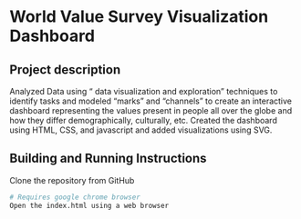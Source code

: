 # World Value Survey Visualization Dashboard

## Project description
Analyzed Data using “ data visualization and exploration” techniques to identify tasks and modeled “marks” and “channels” to create an interactive dashboard representing the values present in people all over the globe and how they differ demographically, culturally, etc.
Created the dashboard using HTML, CSS, and javascript and added visualizations using SVG.

## Building and Running Instructions
Clone the repository from GitHub
```bash
# Requires google chrome browser
Open the index.html using a web browser
```

